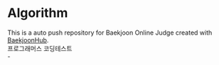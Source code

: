 # Algorithm
This is a auto push repository for Baekjoon Online Judge created with [BaekjoonHub](https://github.com/BaekjoonHub/BaekjoonHub).
<br/>프로그래머스 코딩테스트
<br/>-
